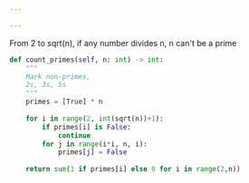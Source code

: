```yaml
---

---
```


From 2 to sqrt(n), if any number divides n, n can't be a prime 


```py
def count_primes(self, n: int) -> int:
    """
    Mark non-primes, 
    2s, 3s, 5s
    """
    primes = [True] * n
    
    for i in range(2, int(sqrt(n))+1):
        if primes[i] is False: 
            continue 
        for j in range(i*i, n, i):
            primes[j] = False
            
    return sum(1 if primes[i] else 0 for i in range(2,n))
```
